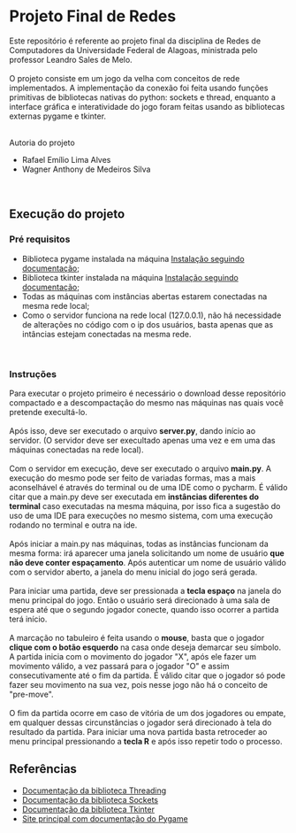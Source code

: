 # Projeto Final de Redes

Este repositório é referente ao projeto final 
da disciplina de Redes de Computadores da 
Universidade Federal de Alagoas, ministrada 
pelo professor Leandro Sales de Melo.
<br><br>
O projeto consiste em um jogo da velha com conceitos de rede 
implementados.
A implementação da conexão foi feita usando funções primitivas
de bibliotecas nativas do python: sockets e thread, enquanto
a interface gráfica e interatividade do jogo foram feitas usando
as bibliotecas externas pygame e tkinter.

<br>
Autoria do projeto

* Rafael Emílio Lima Alves
* Wagner Anthony de Medeiros Silva
<br>

## Execução do projeto

### Pré requisitos
* Biblioteca pygame instalada na máquina  [Instalação seguindo documentação](https://www.pygame.org/wiki/GettingStarted);
* Biblioteca tkinter instalada na máquina [Instalação seguindo documentação](https://www.tutorialspoint.com/how-to-install-tkinter-in-python);
* Todas as máquinas com instâncias abertas 
  estarem conectadas na mesma rede local;
* Como o servidor funciona na rede local (127.0.0.1), 
não há necessidade de alterações no código 
com o ip dos usuários, basta apenas que as 
intâncias estejam conectadas na mesma rede.
<br>

### Instruções
Para executar o projeto primeiro é necessário o 
download desse repositório compactado e a descompactação
do mesmo nas máquinas nas quais você pretende execultá-lo.
<br><br>
Após isso, deve ser executado o arquivo **server.py**, dando início
ao servidor. (O servidor deve ser execultado apenas uma vez e 
em uma das máquinas conectadas na rede local).
<br><br>
Com o servidor em execução, deve ser executado o arquivo **main.py**.
A execução do mesmo pode ser feito de variadas formas, mas a mais 
aconselhável é através do terminal ou de uma IDE como o pycharm.
É válido citar que a main.py deve ser executada em **instâncias 
diferentes do terminal** caso executadas na mesma máquina, por isso
fica a sugestão do uso de uma IDE para execuções no mesmo sistema, 
com uma execução rodando no terminal e outra na ide.
<br><br>
Após iniciar a main.py nas máquinas, todas as instâncias funcionam da mesma 
forma: irá aparecer uma janela solicitando um nome de usuário
**que não deve conter espaçamento**. Após autenticar um nome de usuário
válido com o servidor aberto, a janela do menu inicial do jogo será gerada.
<br><br>
Para iniciar uma partida, deve ser pressionada a **tecla espaço** na janela
do menu principal do jogo. Então o usuário será direcionado à uma sala de
espera até que o segundo jogador conecte, quando isso ocorrer a partida
terá início. 
<br><br>
A marcação no tabuleiro é feita usando o **mouse**, basta que o jogador **clique
com o botão esquerdo** na casa onde deseja demarcar seu símbolo. A partida 
inicia com o movimento do jogador "X", após ele fazer um movimento válido, 
a vez passará para o jogador "O" e assim consecutivamente até o fim da partida.
É válido citar que o jogador só pode fazer seu movimento na sua vez, pois nesse 
jogo não há o conceito de "pre-move".
<br><br>
O fim da partida ocorre em caso de vitória de um dos jogadores ou empate, em qualquer
dessas circunstâncias o jogador será direcionado à tela do resultado da partida.
Para iniciar uma nova partida basta retroceder ao menu principal pressionando 
a **tecla R** e após isso repetir todo o processo.
<br>
## Referências
- [Documentação da biblioteca Threading](https://docs.python.org/3/library/threading.html)
- [Documentação da biblioteca Sockets](https://docs.python.org/3/library/socket.html)
- [Documentação da biblioteca Tkinter](https://docs.python.org/3/library/tkinter.html#module-tkinter)
- [Site principal com documentação do Pygame](https://www.pygame.org/docs/)

